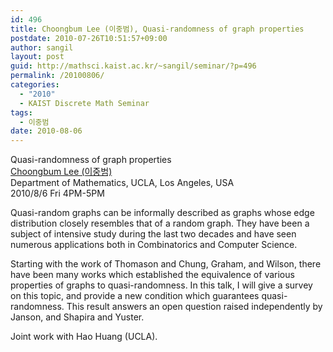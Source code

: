 ```yaml
---
id: 496
title: Choongbum Lee (이중범), Quasi-randomness of graph properties
postdate: 2010-07-26T10:51:57+09:00
author: sangil
layout: post
guid: http://mathsci.kaist.ac.kr/~sangil/seminar/?p=496
permalink: /20100806/
categories:
  - "2010"
  - KAIST Discrete Math Seminar
tags:
  - 이중범
date: 2010-08-06
---
```

<div class="talk">
  Quasi-randomness of graph properties
</div>

<div class="speaker">
  <a href="http://www.math.ucla.edu/~abdesire/">Choongbum Lee (이중범)</a><br /> Department of Mathematics, UCLA, Los Angeles, USA
</div>

<div class="date">
  2010/8/6 Fri 4PM-5PM
</div>

<div class="abstract">
  <p>
    Quasi-random graphs can be informally described as graphs whose edge distribution closely resembles that of a random graph. They have been a subject of intensive study during the last two decades and have seen numerous applications both in Combinatorics and Computer Science.
  </p>
  
  <p>
    Starting with the work of Thomason and Chung, Graham, and Wilson, there have been many works which established the equivalence of various properties of graphs to quasi-randomness. In this talk, I will give a survey on this topic, and provide a new condition which guarantees quasi-randomness. This result answers an open question raised independently by Janson, and Shapira and Yuster.
  </p>
  
  <p>
    Joint work with Hao Huang (UCLA).
  </p>
</div>